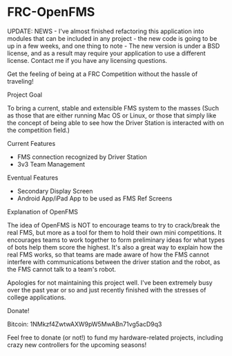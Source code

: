 FRC-OpenFMS
===========

UPDATE: NEWS - I've almost finished refactoring this application into modules that can be included in any project - the new code is going to be up in a few weeks, and one thing to note - The new version is under a BSD license, and as a result may require your application to use a different license. Contact me if you have any licensing questions.


Get the feeling of being at a FRC Competition without the hassle of traveling!

Project Goal

 To bring a current, stable and extensible FMS system to the masses (Such as those that are either running Mac OS or Linux, or those that simply like the concept of being able to see how the Driver Station is interacted with on the competition field.)

Current Features
  * FMS connection recognized by Driver Station
  * 3v3 Team Management

Eventual Features
  * Secondary Display Screen
  * Android App/iPad App to be used as FMS Ref Screens

Explanation of OpenFMS

The idea of OpenFMS is NOT to encourage teams to try to crack/break the real FMS, but more as a tool for them to hold their own mini competitions. It encourages teams to work together to form preliminary ideas for what types of bots help them score the highest. It's also a great way to explain how the real FMS works, so that teams are made aware of how the FMS cannot interfere with communications between the driver station and the robot, as the FMS cannot talk to a team's robot. 


Apologies for not maintaining this project well. I've been extremely busy over the past year or so and just recently finished with the stresses of college applications. 

Donate!

Bitcoin:
1NMkzf4ZwtwAXW9pW5MwABn71vg5acD9q3

Feel free to donate (or not!) to fund my hardware-related projects, including crazy new controllers for the upcoming seasons!
